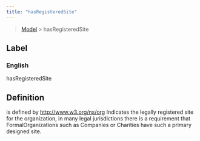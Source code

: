 ```yaml
---
title: "hasRegisteredSite"
---
```


> [Model](./../) > hasRegisteredSite

## Label

### English
hasRegisteredSite


## Definition
is defined by    http://www.w3.org/ns/org Indicates the legally registered site for the organization, in many legal jurisdictions there is a requirement that FormalOrganizations such as Companies or Charities have such a primary designed site. 


    
